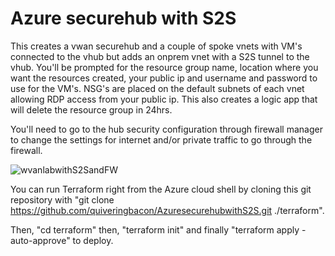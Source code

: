 # Azure securehub with S2S

This creates a vwan securehub and a couple of spoke vnets with VM's connected to the vhub but adds an onprem vnet with a S2S tunnel to the vhub. You'll be prompted for the resource group name, location where you want the resources created, your public ip and username and password to use for the VM's. NSG's are placed on the default subnets of each vnet allowing RDP access from your public ip. This also creates a logic app that will delete the resource group in 24hrs.

You'll need to go to the hub security configuration through firewall manager to change the settings for internet and/or private traffic to go through the firewall.

![wvanlabwithS2SandFW](https://user-images.githubusercontent.com/128983862/232787181-3aec5303-6e0a-4b0a-8390-0e08257d0eb8.png)

You can run Terraform right from the Azure cloud shell by cloning this git repository with "git clone https://github.com/quiveringbacon/AzuresecurehubwithS2S.git ./terraform".

Then, "cd terraform" then, "terraform init" and finally "terraform apply -auto-approve" to deploy.
